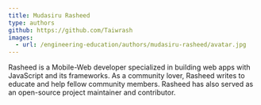 ```yaml
---
title: Mudasiru Rasheed
type: authors
github: https://github.com/Taiwrash
images:
  - url: /engineering-education/authors/mudasiru-rasheed/avatar.jpg 
---
```

Rasheed is a Mobile-Web developer specialized in building web apps with JavaScript and its frameworks. As a community lover, Rasheed writes to educate and help fellow community members. Rasheed has also served as an open-source project maintainer and contributor.